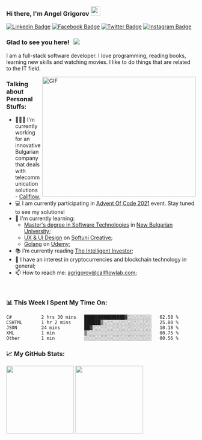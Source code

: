 ### Hi there, I'm Angel Grigorov <img src="https://media.giphy.com/media/hvRJCLFzcasrR4ia7z/giphy.gif" width="25px">

[![Linkedin Badge](https://img.shields.io/badge/-LinkedIn-0e76a8?style=flat-square&logo=Linkedin&logoColor=white)](https://linkedin.com/in/angelgrigorov1)
[![Facebook Badge](https://img.shields.io/badge/-Facebook-3b5998?style=flat-square&logo=Facebook&logoColor=white)](https://www.facebook.com/angelgrigoroV11)
[![Twitter Badge](https://img.shields.io/badge/-Twitter-00acee?style=flat-square&logo=Twitter&logoColor=white)](https://twitter.com/AngelGrigorov3)
[![Instagram Badge](https://img.shields.io/badge/-Instagram-e4405f?style=flat-square&logo=Instagram&logoColor=white)](https://instagram.com/angelgrigorov1/)

### Glad to see you here! &nbsp; ![](https://visitor-badge.glitch.me/badge?page_id=AngelGrigorov)

I am a full-stack software developer. I love programming, reading books, learning new skills and watching movies.
I like to do things that are related to the IT field.

<img align="right" alt="GIF" src="https://camo.githubusercontent.com/bad73067be0171aab9e958e844f2fffe8685814c10a3245aa363d31f9b649922/68747470733a2f2f6d656469612e67697068792e636f6d2f6d656469612f7167515567674143335066763638377150432f67697068792e676966" width="408" height="318" />
  

### Talking about Personal Stuffs:

- 👨🏻‍💻 I'm currently working for an innovative Bulgarian company that deals with telecommunication solutions - [Callflow](https://callflowlab.com/);
- :computer: I am currently participating in [Advent Of Code 2021](https://adventofcode.com/) event. Stay tuned to see my solutions!
- 🚀 I'm currently learning:
    - [Master's degree in Software Technologies](https://ecatalog.nbu.bg/default.asp?V_Year=2021&PageShow=programpresent&P_Menu=generalinfo&Fac_ID=4&M_PHD=0&P_ID=997&TabIndex=1&l=0) in [New Bulgarian University](https://www.nbu.bg/);
    - [UX & UI Design](https://creative.softuni.bg/modules/40/ux-and-ui-design-advanced/39) on [Softuni Creative](https://creative.softuni.bg/);
    - [Golang](https://www.udemy.com/course/go-the-complete-developers-guide/) on [Udemy](https://www.udemy.com/);
- :books: I’m currently reading [The Intelligent Investor](https://www.amazon.com/Intelligent-Investor-Definitive-Investing-Essentials/dp/0060555661);
- :money_with_wings: I have an interest in cryptocurrencies and blockchain technology in general;
- 📫 How to reach me: agrigorov@callflowlab.com;


</br>

### 📊 This Week I Spent My Time On:
<!--START_SECTION:waka-->

```text
C#           2 hrs 30 mins   ███████████████▓░░░░░░░░░   62.58 %
CSHTML       1 hr 2 mins     ██████▒░░░░░░░░░░░░░░░░░░   25.80 %
JSON         24 mins         ██▓░░░░░░░░░░░░░░░░░░░░░░   10.18 %
XML          1 min           ▒░░░░░░░░░░░░░░░░░░░░░░░░   00.75 %
Other        1 min           ░░░░░░░░░░░░░░░░░░░░░░░░░   00.56 %
```

<!--END_SECTION:waka-->


### 📈 My GitHub Stats:

<p>
  <img height="180em" src="https://github-readme-stats.vercel.app/api?username=AngelGrigorov&show_icons=true&hide_border=true&&count_private=true&include_all_commits=true" />
  <img height="180em" src="https://github-readme-stats.vercel.app/api/top-langs/?username=AngelGrigorov&exclude_repo=KNN-Image-Classification&show_icons=true&hide_border=true&layout=compact&langs_count=8"/>
</p>

